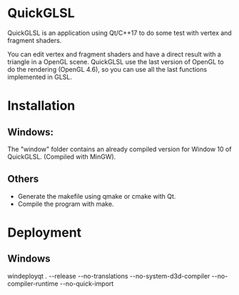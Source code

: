 # QuickGLSL

QuickGLSL is an application using Qt/C++17 to do some test with vertex and fragment shaders.

You can edit vertex and fragment shaders and have a direct result
with a triangle in a OpenGL scene.
QuickGLSL use the last version of OpenGL to do the rendering (OpenGL 4.6), so you can
use all the last functions implemented in GLSL.

# Installation

## Windows:
The "window" folder contains an already compiled version for Window 10 of QuickGLSL. (Compiled with MinGW).

## Others
- Generate the makefile using qmake or cmake with Qt.
- Compile the program with make.

# Deployment

## Windows
windeployqt . --release --no-translations --no-system-d3d-compiler --no-compiler-runtime --no-quick-import